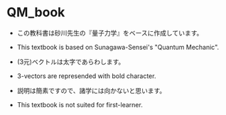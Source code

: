 # QM_book
- この教科書は砂川先生の『量子力学』をベースに作成しています。
- This textbook is based on Sunagawa-Sensei's "Quantum Mechanic".

- (3元)ベクトルは太字であらわします。
- 3-vectors are represended with bold character.

- 説明は簡素ですので、諸学には向かないと思います。
- This textbook is not suited for first-learner.
